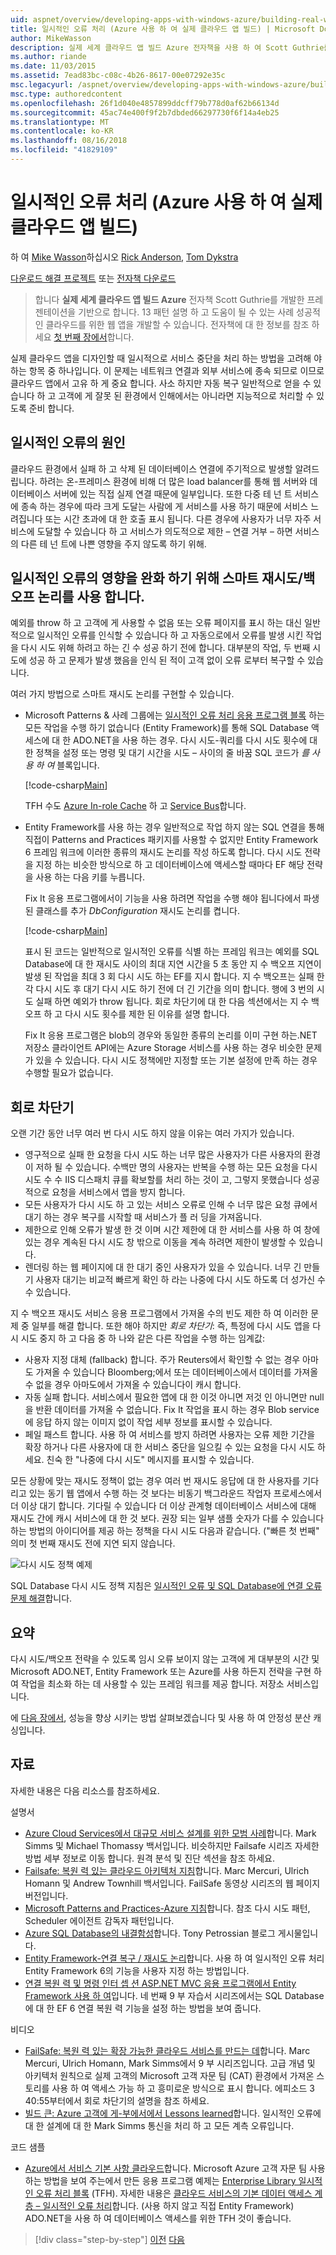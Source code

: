 ```yaml
---
uid: aspnet/overview/developing-apps-with-windows-azure/building-real-world-cloud-apps-with-windows-azure/transient-fault-handling
title: 일시적인 오류 처리 (Azure 사용 하 여 실제 클라우드 앱 빌드) | Microsoft Docs
author: MikeWasson
description: 실제 세계 클라우드 앱 빌드 Azure 전자책을 사용 하 여 Scott Guthrie를 개발한 프레젠테이션을 기반으로 합니다. 13 패턴과 그을 수 있는 방법을 설명 하는 중...
ms.author: riande
ms.date: 11/03/2015
ms.assetid: 7ead83bc-c08c-4b26-8617-00e07292e35c
msc.legacyurl: /aspnet/overview/developing-apps-with-windows-azure/building-real-world-cloud-apps-with-windows-azure/transient-fault-handling
msc.type: authoredcontent
ms.openlocfilehash: 26f1d040e4857899ddcff79b778d0af62b66134d
ms.sourcegitcommit: 45ac74e400f9f2b7dbded66297730f6f14a4eb25
ms.translationtype: MT
ms.contentlocale: ko-KR
ms.lasthandoff: 08/16/2018
ms.locfileid: "41829109"
---
```

<a name="transient-fault-handling-building-real-world-cloud-apps-with-azure"></a>일시적인 오류 처리 (Azure 사용 하 여 실제 클라우드 앱 빌드)
====================
하 여 [Mike Wasson](https://github.com/MikeWasson)하십시오 [Rick Anderson](https://github.com/Rick-Anderson), [Tom Dykstra](https://github.com/tdykstra)

[다운로드 해결 프로젝트](http://code.msdn.microsoft.com/Fix-It-app-for-Building-cdd80df4) 또는 [전자책 다운로드](http://blogs.msdn.com/b/microsoft_press/archive/2014/07/23/free-ebook-building-cloud-apps-with-microsoft-azure.aspx)

> 합니다 **실제 세계 클라우드 앱 빌드 Azure** 전자책 Scott Guthrie를 개발한 프레젠테이션을 기반으로 합니다. 13 패턴 설명 하 고 도움이 될 수 있는 사례 성공적인 클라우드를 위한 웹 앱을 개발할 수 있습니다. 전자책에 대 한 정보를 참조 하세요 [첫 번째 장에서](introduction.md)합니다.


실제 클라우드 앱을 디자인할 때 일시적으로 서비스 중단을 처리 하는 방법을 고려해 야 하는 항목 중 하나입니다. 이 문제는 네트워크 연결과 외부 서비스에 종속 되므로 이므로 클라우드 앱에서 고유 하 게 중요 합니다. 사소 하지만 자동 복구 일반적으로 얻을 수 있습니다 하 고 고객에 게 잘못 된 환경에서 인해에서는 아니라면 지능적으로 처리할 수 있도록 준비 합니다.

## <a name="causes-of-transient-failures"></a>일시적인 오류의 원인

클라우드 환경에서 실패 하 고 삭제 된 데이터베이스 연결에 주기적으로 발생할 알려드립니다. 하려는 온-프레미스 환경에 비해 더 많은 load balancer를 통해 웹 서버와 데이터베이스 서버에 있는 직접 실제 연결 때문에 일부입니다. 또한 다중 테 넌 트 서비스에 종속 하는 경우에 따라 크게 도달는 사람에 게 서비스를 사용 하기 때문에 서비스 느려집니다 또는 시간 초과에 대 한 호출 표시 됩니다. 다른 경우에 사용자가 너무 자주 서비스에 도달할 수 있습니다 하 고 서비스가 의도적으로 제한 – 연결 거부 – 하면 서비스의 다른 테 넌 트에 나쁜 영향을 주지 않도록 하기 위해.

## <a name="use-smart-retryback-off-logic-to-mitigate-the-effect-of-transient-failures"></a>일시적인 오류의 영향을 완화 하기 위해 스마트 재시도/백오프 논리를 사용 합니다.

예외를 throw 하 고 고객에 게 사용할 수 없음 또는 오류 페이지를 표시 하는 대신 일반적으로 일시적인 오류를 인식할 수 있습니다 하 고 자동으로에서 오류를 발생 시킨 작업을 다시 시도 위해 하려고 하는 긴 수 성공 하기 전에 합니다. 대부분의 작업, 두 번째 시도에 성공 하 고 문제가 발생 했음을 인식 된 적이 고객 없이 오류 로부터 복구할 수 있습니다.

여러 가지 방법으로 스마트 재시도 논리를 구현할 수 있습니다.

- Microsoft Patterns &amp; 사례 그룹에는 [일시적인 오류 처리 응용 프로그램 블록](https://msdn.microsoft.com/library/dn440719(v=pandp.60).aspx) 하는 모든 작업을 수행 하기 없습니다 (Entity Framework)를 통해 SQL Database 액세스에 대 한 ADO.NET을 사용 하는 경우. 다시 시도-쿼리를 다시 시도 횟수에 대 한 정책을 설정 또는 명령 및 대기 시간을 시도 – 사이의 줄 바꿈 SQL 코드가 *를 사용 하 여* 블록입니다.

    [!code-csharp[Main](transient-fault-handling/samples/sample1.cs)]

    TFH 수도 [Azure In-role Cache](https://msdn.microsoft.com/library/windowsazure/dn386103.aspx) 하 고 [Service Bus](https://azure.microsoft.com/services/service-bus/)합니다.
- Entity Framework를 사용 하는 경우 일반적으로 작업 하지 않는 SQL 연결을 통해 직접이 Patterns and Practices 패키지를 사용할 수 없지만 Entity Framework 6 프레임 워크에 이러한 종류의 재시도 논리를 작성 하도록 합니다. 다시 시도 전략을 지정 하는 비슷한 방식으로 하 고 데이터베이스에 액세스할 때마다 EF 해당 전략을 사용 하는 다음 키를 누릅니다.

    Fix It 응용 프로그램에서이 기능을 사용 하려면 작업을 수행 해야 됩니다에서 파생 된 클래스를 추가 *DbConfiguration* 재시도 논리를 켭니다.

    [!code-csharp[Main](transient-fault-handling/samples/sample2.cs)]

    표시 된 코드는 일반적으로 일시적인 오류를 식별 하는 프레임 워크는 예외를 SQL Database에 대 한 재시도 사이의 최대 지연 시간을 5 초 동안 지 수 백오프 지연이 발생 된 작업을 최대 3 회 다시 시도 하는 EF를 지시 합니다. 지 수 백오프는 실패 한 각 다시 시도 후 대기 다시 시도 하기 전에 더 긴 기간을 의미 합니다. 행에 3 번의 시도 실패 하면 예외가 throw 됩니다. 회로 차단기에 대 한 다음 섹션에서는 지 수 백오프 하 고 다시 시도 횟수를 제한 된 이유를 설명 합니다.

    Fix It 응용 프로그램은 blob의 경우와 동일한 종류의 논리를 이미 구현 하는.NET 저장소 클라이언트 API에는 Azure Storage 서비스를 사용 하는 경우 비슷한 문제가 있을 수 있습니다. 다시 시도 정책에만 지정할 또는 기본 설정에 만족 하는 경우 수행할 필요가 없습니다.

<a id="circuitbreakers"></a>
## <a name="circuit-breakers"></a>회로 차단기

오랜 기간 동안 너무 여러 번 다시 시도 하지 않을 이유는 여러 가지가 있습니다.

- 영구적으로 실패 한 요청을 다시 시도 하는 너무 많은 사용자가 다른 사용자의 환경이 저하 될 수 있습니다. 수백만 명의 사용자는 반복을 수행 하는 모든 요청을 다시 시도 수 수 IIS 디스패치 큐를 확보할를 처리 하는 것이 고, 그렇지 못했습니다 성공적으로 요청을 서비스에서 앱을 방지 합니다.
- 모든 사용자가 다시 시도 하 고 있는 서비스 오류로 인해 수 너무 많은 요청 큐에서 대기 하는 경우 복구를 시작할 때 서비스가 플 러 딩을 가져옵니다.
- 제한으로 인해 오류가 발생 한 것 이며 시간 제한에 대 한 서비스를 사용 하 여 창에 있는 경우 계속된 다시 시도 창 밖으로 이동을 계속 하려면 제한이 발생할 수 있습니다.
- 렌더링 하는 웹 페이지에 대 한 대기 중인 사용자가 있을 수 있습니다. 너무 긴 만들기 사용자 대기는 비교적 빠르게 확인 하 라는 나중에 다시 시도 하도록 더 성가신 수 수 있습니다.

지 수 백오프 재시도 서비스 응용 프로그램에서 가져올 수의 빈도 제한 하 여 이러한 문제 중 일부를 해결 합니다. 또한 해야 하지만 *회로 차단기*: 즉, 특정에 다시 시도 앱을 다시 시도 중지 하 고 다음 중 하 나와 같은 다른 작업을 수행 하는 임계값:

- 사용자 지정 대체 (fallback) 합니다. 주가 Reuters에서 확인할 수 없는 경우 아마도 가져올 수 있습니다 Bloomberg;에서 또는 데이터베이스에서 데이터를 가져올 수 없을 경우 아마도에서 가져올 수 있습니다이 캐시 합니다.
- 자동 실패 합니다. 서비스에서 필요한 앱에 대 한 이것 아니면 저것 인 아니면만 null을 반환 데이터를 가져올 수 없습니다. Fix It 작업을 표시 하는 경우 Blob service에 응답 하지 않는 이미지 없이 작업 세부 정보를 표시할 수 있습니다.
- 페일 패스트 합니다. 사용 하 여 서비스를 방지 하려면 사용자는 오류 제한 기간을 확장 하거나 다른 사용자에 대 한 서비스 중단을 일으킬 수 있는 요청을 다시 시도 하세요. 친숙 한 "나중에 다시 시도" 메시지를 표시할 수 있습니다.

모든 상황에 맞는 재시도 정책이 없는 경우 여러 번 재시도 응답에 대 한 사용자를 기다리고 있는 동기 웹 앱에서 수행 하는 것 보다는 비동기 백그라운드 작업자 프로세스에서 더 이상 대기 합니다. 기다릴 수 있습니다 더 이상 관계형 데이터베이스 서비스에 대해 재시도 간에 캐시 서비스에 대 한 것 보다. 권장 되는 일부 샘플 숫자가 다를 수 있습니다 하는 방법의 아이디어를 제공 하는 정책을 다시 시도 다음과 같습니다. ("빠른 첫 번째" 의미 첫 번째 재시도 전에 지연 되지 않습니다.

![다시 시도 정책 예제](transient-fault-handling/_static/image1.png)

SQL Database 다시 시도 정책 지침은 [일시적인 오류 및 SQL Database에 연결 오류 문제 해결](https://azure.microsoft.com/documentation/articles/sql-database-connectivity-issues/)합니다.

## <a name="summary"></a>요약

다시 시도/백오프 전략을 수 있도록 임시 오류 보이지 않는 고객에 게 대부분의 시간 및 Microsoft ADO.NET, Entity Framework 또는 Azure를 사용 하든지 전략을 구현 하 여 작업을 최소화 하는 데 사용할 수 있는 프레임 워크를 제공 합니다. 저장소 서비스입니다.

에 [다음 장에서](distributed-caching.md), 성능을 향상 시키는 방법 살펴보겠습니다 및 사용 하 여 안정성 분산 캐싱입니다.

## <a name="resources"></a>자료

자세한 내용은 다음 리소스를 참조하세요.

설명서

- [Azure Cloud Services에서 대규모 서비스 설계를 위한 모범 사례](https://msdn.microsoft.com/library/windowsazure/jj717232.aspx)합니다. Mark Simms 및 Michael Thomassy 백서입니다. 비슷하지만 Failsafe 시리즈 자세한 방법 세부 정보로 이동 합니다. 원격 분석 및 진단 섹션을 참조 하세요.
- [Failsafe: 복원 력 있는 클라우드 아키텍처 지침](https://msdn.microsoft.com/library/windowsazure/jj853352.aspx)합니다. Marc Mercuri, Ulrich Homann 및 Andrew Townhill 백서입니다. FailSafe 동영상 시리즈의 웹 페이지 버전입니다.
- [Microsoft Patterns and Practices-Azure 지침](https://msdn.microsoft.com/library/dn568099.aspx)합니다. 참조 다시 시도 패턴, Scheduler 에이전트 감독자 패턴입니다.
- [Azure SQL Database의 내결함성](https://blogs.msdn.com/b/windowsazure/archive/2012/07/30/fault-tolerance-in-windows-azure-sql-database.aspx)합니다. Tony Petrossian 블로그 게시물입니다.
- [Entity Framework-연결 복구 / 재시도 논리](https://msdn.microsoft.com/data/dn456835)합니다. 사용 하 여 일시적인 오류 처리 Entity Framework 6의 기능을 사용자 지정 하는 방법입니다.
- [연결 복원 력 및 명령 인터 셉 션 ASP.NET MVC 응용 프로그램에서 Entity Framework 사용 하 여](../../../../mvc/overview/getting-started/getting-started-with-ef-using-mvc/connection-resiliency-and-command-interception-with-the-entity-framework-in-an-asp-net-mvc-application.md)입니다. 네 번째 9 부 자습서 시리즈에서는 SQL Database에 대 한 EF 6 연결 복원 력 기능을 설정 하는 방법을 보여 줍니다.

비디오

- [FailSafe: 복원 력 있는 확장 가능한 클라우드 서비스를 만드는 데](https://channel9.msdn.com/Series/FailSafe)합니다. Marc Mercuri, Ulrich Homann, Mark Simms에서 9 부 시리즈입니다. 고급 개념 및 아키텍처 원칙으로 실제 고객의 Microsoft 고객 자문 팀 (CAT) 환경에서 가져온 스토리를 사용 하 여 액세스 가능 하 고 흥미로운 방식으로 표시 합니다. 에피소드 3 40:55부터에서 회로 차단기의 설명을 참조 하세요.
- [빌드 큰: Azure 고객에 게-부에서에서 Lessons learned](https://channel9.msdn.com/Events/Build/2012/3-030)합니다. 일시적인 오류에 대 한 설계에 대 한 Mark Simms 통신을 처리 하 고 모든 계측 오류입니다.

코드 샘플

- [Azure에서 서비스 기본 사항 클라우드](https://code.msdn.microsoft.com/Cloud-Service-Fundamentals-4ca72649)합니다. Microsoft Azure 고객 자문 팀 사용 하는 방법을 보여 주는에서 만든 응용 프로그램 예제는 [Enterprise Library 일시적인 오류 처리 블록](http://nuget.org/packages/EnterpriseLibrary.TransientFaultHandling/) (TFH). 자세한 내용은 [클라우드 서비스의 기본 데이터 액세스 계층 – 일시적인 오류 처리](https://social.technet.microsoft.com/wiki/contents/articles/18665.cloud-service-fundamentals-data-access-layer-transient-fault-handling.aspx)합니다. (사용 하지 않고 직접 Entity Framework) ADO.NET을 사용 하 여 데이터베이스 액세스를 위한 TFH 것이 좋습니다.

> [!div class="step-by-step"]
> [이전](monitoring-and-telemetry.md)
> [다음](distributed-caching.md)
